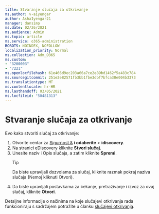 ```yaml
---
title: Stvaranje slučaja za otkrivanje
ms.author: v-aiyengar
author: AshaIyengar21
manager: dansimp
ms.date: 02/26/2021
ms.audience: Admin
ms.topic: article
ms.service: o365-administration
ROBOTS: NOINDEX, NOFOLLOW
localization_priority: Normal
ms.collection: Adm_O365
ms.custom:
- "3200003"
- "7221"
ms.openlocfilehash: 61e466d9ec203a66a7ce2e89bd1462f5a483c784
ms.sourcegitcommit: 251e2e82571fb3bb1fbe3dbf7bfca30e004b3373
ms.translationtype: MT
ms.contentlocale: hr-HR
ms.lasthandoff: 03/05/2021
ms.locfileid: "50481313"
---
```

# <a name="create-an-ediscovery-case"></a>Stvaranje slučaja za otkrivanje

Evo kako stvoriti slučaj za otkrivanje:

1. Otvorite centar za [Sigurnost &](https://go.microsoft.com/fwlink/p/?linkid=2077143) **i odaberite**  >  **idiscovery**.
1. Na stranici eDiscovery kliknite **Stvori slučaj**.
1. Unesite naziv i Opis slučaja, a zatim kliknite **Spremi**.
    > [!TIP]
    >Da biste upravljali dozvolama za slučaj, kliknite razmak pokraj naziva slučaja (Nemoj kliknuti Otvori).
1. Da biste upravljali postavkama za čekanje, pretraživanje i izvoz za ovaj slučaj, kliknite **Otvori**.

Detaljne informacije o načinima na koje slučajevi otkrivanja rada funkcioniraju s sadržajem potražite u članku [slučajevi otkrivanja](https://go.microsoft.com/fwlink/?linkid=2101589).
